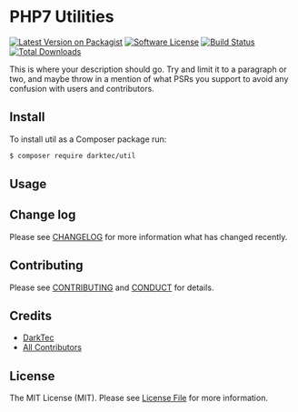 # PHP7 Utilities

[![Latest Version on Packagist][ico-version]][link-packagist]
[![Software License][ico-license]](LICENSE.md)
[![Build Status][ico-travis]][link-travis]
[![Total Downloads][ico-downloads]][link-downloads]

This is where your description should go. Try and limit it to a paragraph or two, and maybe throw in a mention of what
PSRs you support to avoid any confusion with users and contributors.

## Install

To install util as a Composer package run:

``` bash
$ composer require darktec/util
```

## Usage


## Change log

Please see [CHANGELOG](CHANGELOG.md) for more information what has changed recently.

## Contributing

Please see [CONTRIBUTING](CONTRIBUTING.md) and [CONDUCT](CONDUCT.md) for details.

## Credits

- [DarkTec][link-author]
- [All Contributors][link-contributors]

## License

The MIT License (MIT). Please see [License File](LICENSE.md) for more information.

[ico-version]: https://img.shields.io/packagist/v/darktec/util.svg?style=flat-square
[ico-license]: https://img.shields.io/packagist/l/darktec/util.svg?style=flat-square
[ico-travis]: https://img.shields.io/travis/darktec/util/master.svg?style=flat-square
[ico-downloads]: https://img.shields.io/packagist/dt/darktec/util.svg?style=flat-square

[link-packagist]: https://packagist.org/packages/darktec/util
[link-travis]: https://travis-ci.org/darktec/util
[link-downloads]: https://packagist.org/packages/darktec/util
[link-author]: https://github.com/darktec
[link-contributors]: ../../contributors